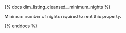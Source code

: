 {% docs dim_listing_cleansed__minimum_nights %}

Minimum number of nights required to rent this property.

{% enddocs %}

